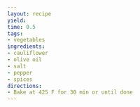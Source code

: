 ```yaml
---
layout: recipe
yield: 
time: 0.5
tags:
- vegetables
ingredients:
- cauliflower
- olive oil
- salt
- pepper
- spices
directions:
- Bake at 425 F for 30 min or until done
---
```

